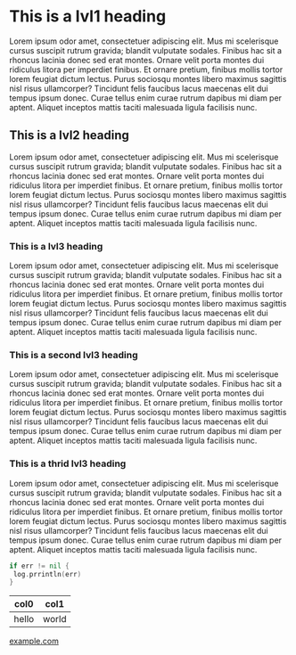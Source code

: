 # This is a lvl1 heading
Lorem ipsum odor amet, consectetuer adipiscing elit. Mus mi scelerisque cursus suscipit rutrum gravida; blandit vulputate sodales. Finibus hac sit a rhoncus lacinia donec sed erat montes. Ornare velit porta montes dui ridiculus litora per imperdiet finibus. Et ornare pretium, finibus mollis tortor lorem feugiat dictum lectus. Purus sociosqu montes libero maximus sagittis nisl risus ullamcorper? Tincidunt felis faucibus lacus maecenas elit dui tempus ipsum donec. Curae tellus enim curae rutrum dapibus mi diam per aptent. Aliquet inceptos mattis taciti malesuada ligula facilisis nunc.

## This is a lvl2 heading
Lorem ipsum odor amet, consectetuer adipiscing elit. Mus mi scelerisque cursus suscipit rutrum gravida; blandit vulputate sodales. Finibus hac sit a rhoncus lacinia donec sed erat montes. Ornare velit porta montes dui ridiculus litora per imperdiet finibus. Et ornare pretium, finibus mollis tortor lorem feugiat dictum lectus. Purus sociosqu montes libero maximus sagittis nisl risus ullamcorper? Tincidunt felis faucibus lacus maecenas elit dui tempus ipsum donec. Curae tellus enim curae rutrum dapibus mi diam per aptent. Aliquet inceptos mattis taciti malesuada ligula facilisis nunc.

### This is a lvl3 heading
Lorem ipsum odor amet, consectetuer adipiscing elit. Mus mi scelerisque cursus suscipit rutrum gravida; blandit vulputate sodales. Finibus hac sit a rhoncus lacinia donec sed erat montes. Ornare velit porta montes dui ridiculus litora per imperdiet finibus. Et ornare pretium, finibus mollis tortor lorem feugiat dictum lectus. Purus sociosqu montes libero maximus sagittis nisl risus ullamcorper? Tincidunt felis faucibus lacus maecenas elit dui tempus ipsum donec. Curae tellus enim curae rutrum dapibus mi diam per aptent. Aliquet inceptos mattis taciti malesuada ligula facilisis nunc.

### This is a second lvl3 heading
Lorem ipsum odor amet, consectetuer adipiscing elit. Mus mi scelerisque cursus suscipit rutrum gravida; blandit vulputate sodales. Finibus hac sit a rhoncus lacinia donec sed erat montes. Ornare velit porta montes dui ridiculus litora per imperdiet finibus. Et ornare pretium, finibus mollis tortor lorem feugiat dictum lectus. Purus sociosqu montes libero maximus sagittis nisl risus ullamcorper? Tincidunt felis faucibus lacus maecenas elit dui tempus ipsum donec. Curae tellus enim curae rutrum dapibus mi diam per aptent. Aliquet inceptos mattis taciti malesuada ligula facilisis nunc.

### This is a thrid lvl3 heading
Lorem ipsum odor amet, consectetuer adipiscing elit. Mus mi scelerisque cursus suscipit rutrum gravida; blandit vulputate sodales. Finibus hac sit a rhoncus lacinia donec sed erat montes. Ornare velit porta montes dui ridiculus litora per imperdiet finibus. Et ornare pretium, finibus mollis tortor lorem feugiat dictum lectus. Purus sociosqu montes libero maximus sagittis nisl risus ullamcorper? Tincidunt felis faucibus lacus maecenas elit dui tempus ipsum donec. Curae tellus enim curae rutrum dapibus mi diam per aptent. Aliquet inceptos mattis taciti malesuada ligula facilisis nunc.

```go
if err != nil {
 log.prrintln(err)
}
```

| col0     | col1   |
|----------|--------|
| hello    | world  |

[example.com](https://example.com)
